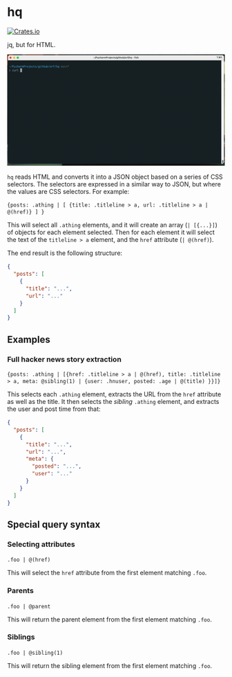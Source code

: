 # hq

[![Crates.io](https://img.shields.io/crates/v/html-query.svg)](https://crates.io/crates/html-query)

jq, but for HTML.

![](./images/readme-example.gif)

`hq` reads HTML and converts it into a JSON object based on a series of CSS selectors. The selectors are expressed
in a similar way to JSON, but where the values are CSS selectors. For example:

```
{posts: .athing | [ {title: .titleline > a, url: .titleline > a | @(href)} ] }
```

This will select all `.athing` elements, and it will create an array (`| [{...}]`) of objects for each element selected.
Then for each element it will select the text of the `titleline > a` element, and the `href` attribute (`| @(href)`).

The end result is the following structure:

```json
{
  "posts": [
    {
      "title": "...",
      "url": "..."
    }
  ]
}
```

## Examples

### Full hacker news story extraction

```
{posts: .athing | [{href: .titleline > a | @(href), title: .titleline > a, meta: @sibling(1) | {user: .hnuser, posted: .age | @(title) }}]}
```

This selects each `.athing` element, extracts the URL from the `href` attribute as well as the title. It then selects
the _sibling_ `.athing` element, and extracts the user and post time from that:

```json
{
  "posts": [
    {
      "title": "...",
      "url": "...",
      "meta": {
        "posted": "...",
        "user": "..."
      }
    }
  ]
}
```

## Special query syntax

### Selecting attributes

`.foo | @(href)`

This will select the `href` attribute from the first element matching `.foo`.

### Parents

`.foo | @parent`

This will return the parent element from the first element matching `.foo`.

### Siblings

`.foo | @sibling(1)`

This will return the sibling element from the first element matching `.foo`. 
